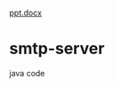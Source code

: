 [ppt.docx](https://github.com/Ishankarki2121/smtp-server/files/7921031/ppt.docx)
# smtp-server
java code
